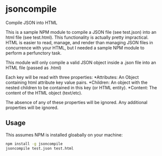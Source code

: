 jsoncompile
===========

Compile JSON into HTML

This is a sample NPM module to compile a JSON file (see test.json) into an html file (see test.html).
This functionality is actually pretty impractical. HTML is easier to read, manage, and render than managing JSON files in concurrence with your HTML, but I needed a sample NPM module to perform a perfunctory task.

This module will only compile a valid JSON object inside a .json file into an HTML file (passed as .html)

Each key will be read with three properties:
*Attributes: An Object containing html attribute key value pairs.
*Children: An object with the nested children to be contained in this key (or HTML entity).
*Content: The content of the HTML object (text/etc).

The absence of any of these properties will be ignored. Any additional properties will be ignored.

## Usage

This assumes NPM is installed gloabally on your machine:

```bash 
npm install -g jsoncompile
jsoncompile test.json test.html
```
